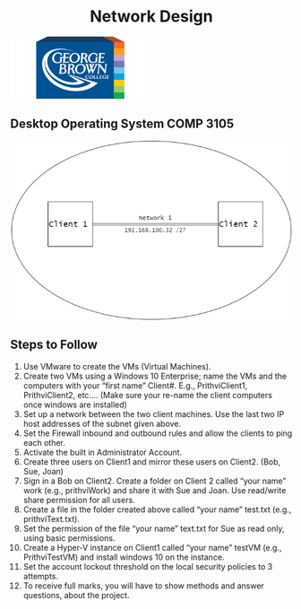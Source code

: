 <h1 align="center">Network Design</h1>

<img src="src/gbc_logo.png" width="250">

## Desktop Operating System COMP 3105

<p align="center">
<img src="src/Comp3105.png" width="500">
</p>

<h2>Steps to Follow</h2>

1. Use VMware to create the VMs (Virtual Machines).
1. Create two VMs using a Windows 10 Enterprise; name the VMs and the computers with your “first name” Client#. E.g., PrithviClient1, PrithviClient2, etc.… (Make sure your re-name the client computers once windows are installed)
1. Set up a network between the two client machines. Use the last two IP host addresses of the subnet given above.
1. Set the Firewall inbound and outbound rules and allow the clients to ping each other.
1. Activate the built in Administrator Account.
1. Create three users on Client1 and mirror these users on Client2. (Bob, Sue, Joan)
1. Sign in a Bob on Client2. Create a folder on Client 2 called “your name” work (e.g., prithviWork) and share it with Sue and Joan. Use read/write share permission for all users.
1. Create a file in the folder created above called “your name” test.txt (e.g., prithviText.txt).
1. Set the permission of the file “your name” text.txt for Sue as read only, using basic permissions.
1. Create a Hyper-V instance on Client1 called “your name” testVM (e.g., PrithviTestVM) and install windows 10 on the instance.
1. Set the account lockout threshold on the local security policies to 3 attempts.
1. To receive full marks, you will have to show methods and answer questions, about the project.
